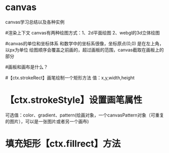 # canvas
canvas学习总结以及各种实例

#渲染上下文
canvas有两种绘图方式：1、2d平面绘图 2、webgl的3d立体绘图

#canvas的单位和坐标体系
和数学中的坐标系很像，坐标原点(0,0) 是在左上角，以px为单位
绘图顺序会覆盖之前画的，超过画板的范围，canvas截取在画板上的部分

#画板和画布是什么？

#【ctx.strokeRect】画笔绘制一个矩形方法
值：x,y,width,height

# 【ctx.strokeStyle】设置画笔属性
可选值：color、gradient、pattern(绘画对象，一个canvasPattern对象（可重复的图片），可以是一张图片或者另一个画布)

# 填充矩形【ctx.fillrect】方法




